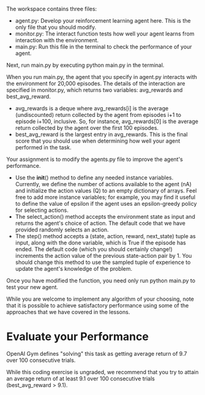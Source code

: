 The workspace contains three files:

 - agent.py: Develop your reinforcement learning agent here. This is the only file that you should modify.
 - monitor.py: The interact function tests how well your agent learns from interaction with the environment.
 - main.py: Run this file in the terminal to check the performance of your agent.

Next, run main.py by executing python main.py in the terminal.

When you run main.py, the agent that you specify in agent.py interacts with the environment for 20,000 episodes. The details of the interaction are specified in monitor.py, which returns two variables: avg_rewards and best_avg_reward.

 - avg_rewards is a deque where avg_rewards[i] is the average (undiscounted) return collected by the agent from episodes i+1 to episode i+100, inclusive. So, for instance, avg_rewards[0] is the average return collected by the agent over the first 100 episodes.
 - best_avg_reward is the largest entry in avg_rewards. This is the final score that you should use when determining how well your agent performed in the task.

Your assignment is to modify the agents.py file to improve the agent's performance.

- Use the __init__() method to define any needed instance variables. Currently, we define the number of actions available to the agent (nA) and initialize the action values (Q) to an empty dictionary of arrays. Feel free to add more instance variables; for example, you may find it useful to define the value of epsilon if the agent uses an epsilon-greedy policy for selecting actions.
- The select_action() method accepts the environment state as input and returns the agent's choice of action. The default code that we have provided randomly selects an action.
- The step() method accepts a (state, action, reward, next_state) tuple as input, along with the done variable, which is True if the episode has ended. The default code (which you should certainly change!) increments the action value of the previous state-action pair by 1. You should change this method to use the sampled tuple of experience to update the agent's knowledge of the problem.

Once you have modified the function, you need only run python main.py to test your new agent.

While you are welcome to implement any algorithm of your choosing, note that it is possible to achieve satisfactory performance using some of the approaches that we have covered in the lessons.

# Evaluate your Performance

OpenAI Gym defines "solving" this task as getting average return of 9.7 over 100 consecutive trials.

While this coding exercise is ungraded, we recommend that you try to attain an average return of at least 9.1 over 100 consecutive trials (best_avg_reward > 9.1).

